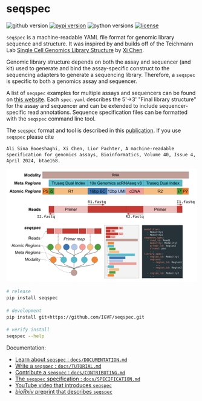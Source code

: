 # seqspec

![github version](https://img.shields.io/badge/Version-0.2.0-informational)
[![pypi version](https://img.shields.io/pypi/v/seqspec)](https://pypi.org/project/seqspec/0.2.0/)
![python versions](https://img.shields.io/pypi/pyversions/seqspec)
[![license](https://img.shields.io/pypi/l/seqspec)](LICENSE)

`seqspec` is a machine-readable YAML file format for genomic library sequence and structure. It was inspired by and builds off of the Teichmann Lab [Single Cell Genomics Library Structure](https://github.com/Teichlab/scg_lib_structs) by [Xi Chen](https://github.com/dbrg77).

Genomic library structure depends on both the assay and sequencer (and kit) used to generate and bind the assay-specific construct to the sequencing adapters to generate a sequencing library. Therefore, a `seqspec` is specific to both a genomics assay and sequencer.

A list of `seqspec` examples for multiple assays and sequencers can be found on [this website](https://igvf.github.io/seqspec/). Each `spec.yaml` describes the 5'->3' "Final library structure" for the assay and sequencer and can be extended to include sequencer-specific read annotations. Sequence specification files can be formatted with the `seqspec` command line tool.

The `seqspec` format and tool is described in this [publication](https://doi.org/10.1093/bioinformatics/btae168). If you use `seqspec` please cite

```
Ali Sina Booeshaghi, Xi Chen, Lior Pachter, A machine-readable specification for genomics assays, Bioinformatics, Volume 40, Issue 4, April 2024, btae168.
```

<img alt="image" src="/docs/seqspec.png">

```bash
# release
pip install seqspec

# development
pip install git+https://github.com/IGVF/seqspec.git

# verify install
seqspec --help
```

Documentation:

- [ Learn about `seqspec` : `docs/DOCUMENTATION.md`](docs/DOCUMENTATION.md)
- [Write a `seqspec` : `docs/TUTORIAL.md`](docs/TUTORIAL.md)
- [Contribute a `seqspec` : `docs/CONTRIBUTING.md`](docs/CONTRIBUTING.md)
- [The `seqspec` specification : `docs/SPECIFICATION.md`](docs/SPECIFICATION.md)
- [YouTube video that introduces `seqspec`](https://youtu.be/NSj6Vpzy8tU)
- [_bioRxiv_ preprint that describes `seqspec`](https://doi.org/10.1101/2023.03.17.533215)
